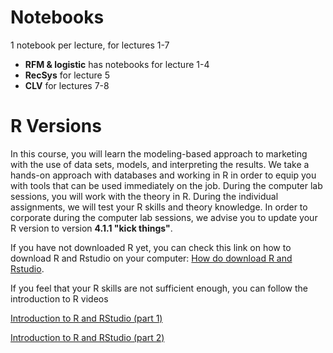 # Notebooks

1 notebook per lecture, for lectures 1-7

* **RFM & logistic** has notebooks for lecture 1-4
* **RecSys** for lecture 5
* **CLV** for lectures 7-8


# R Versions

In this course, you will learn the modeling-based approach to marketing with the use of data sets, models, and interpreting the results. We take a hands-on approach with databases and working in R in order to equip you with tools that can be used immediately on the job. During the computer lab sessions, you will work with the theory in R. During the individual assignments, we will test your R skills and theory knowledge. In order to corporate during the computer lab sessions, we advise you to update your R version to version **4.1.1 "kick things"**. 

 

If you have not downloaded R yet, you can check this link on how to download R and Rstudio on your computer: [How do download R and Rstudio](https://www.datacamp.com/community/tutorials/installing-R-windows-mac-ubuntu?utm_source=adwords_ppc&utm_campaignid=898687156&utm_adgroupid=48947256715&utm_device=c&utm_keyword=&utm_matchtype=b&utm_network=g&utm_adpostion=&utm_creative=229765585183&utm_targetid=dsa-429603003980&utm_loc_interest_ms=&utm_loc_physical_ms=1010526&gclid=CjwKCAjww5r8BRB6EiwArcckC6pSZemsdEyLRxUunFGSHZKPJ83EfWqiU2CMsGi0lGOwAWRyRQgmmhoCMV8QAvD_BwE). 

 

If you feel that your R skills are not sufficient enough, you can follow the introduction to R videos

[Introduction to R and RStudio (part 1)](https://www.youtube.com/watch?v=lL0s1coNtRk)

[Introduction to R and RStudio (part 2)](https://www.youtube.com/watch?v=ZA28sOmq7nU)
